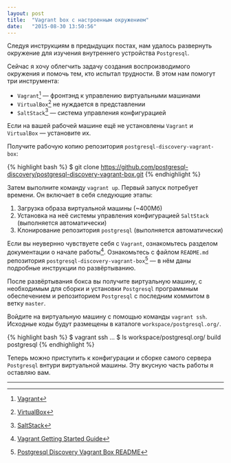 ```yaml
---
layout: post
title:  "Vagrant box с настроенным окружением"
date:   "2015-08-30 13:50:56"
---
```

Следуя инструкциям в предыдущих постах, нам удалось развернуть окружение для изучения внутреннего устройства ``Postgresql``.

Сейчас я хочу облегчить задачу создания воспроизводимого окружения и помочь тем, кто испытал трудности.
В этом нам помогут три инструмента:

* ``Vagrant``[^vagrant] &mdash; фронтэнд к управлению виртуальными машинами
* ``VirtualBox``[^vbox] не нуждается в представлении
* ``SaltStack``[^saltstack] &mdash; система управления конфигурацией

Если на вашей рабочей машине ещё не установлены ``Vagrant`` и ``VirtualBox`` &mdash; установите их.

Получите рабочую копию репозитория ``postgresql-discovery-vagrant-box``:

{% highlight bash %}
$ git clone https://github.com/postgresql-discovery/postgresql-discovery-vagrant-box.git
{% endhighlight %}

Затем выполните команду ``vagrant up``.
Первый запуск потребует времени. Он включает в себя следующие этапы:

1. Загрузка образа виртуальной машины (~400Мб)
2. Установка на неё системы управления конфигурацией ``SaltStack`` (выполняется автоматически)
3. Клонирование репозитория ``postgresql`` (выполняется автоматически)

Если вы неувернно чувствуете себя с ``Vagrant``, ознакомьтесь разделом документации о начале работы[^vagrant-getting-started].
Ознакомьтесь с файлом ``README.md`` репозитория ``postgresql-discovery-vagrant-box``[^readme] &mdash; в нём даны подробные инструкции по развёртыванию.

После развёртывания бокса вы получите виртуальную машину, с необходимым для сборки и установки ``Postgresql`` программным обеспечением и репозиторием ``Postgresql`` с последним коммитом в ветку ``master``.

Войдите на виртуальную машину с помощью команды ``vagrant ssh``.
Исходные коды будут размещены в каталоге ``workspace/postgresql.org/``.

{% highlight bash %}
$ vagrant ssh
...
$ ls workspace/postgresql.org/
build  postgresql
{% endhighlight %}

Теперь можно приступить к конфигурации и сборке самого сервера ``Postgresql`` внтури виртуальной машины.
Эту вкусную часть работы я оставляю вам.

---

[^vagrant]: [Vagrant](https://www.vagrantup.com)
[^vbox]: [VirtualBox](https://www.virtualbox.org)
[^saltstack]: [SaltStack](http://saltstack.com)
[^vagrant-getting-started]: [Vagrant Getting Started Guide](https://docs.vagrantup.com/v2/getting-started/index.html)
[^readme]: [Postgresql Discovery Vagrant Box README](https://github.com/postgresql-discovery/postgresql-discovery-vagrant-box/blob/master/README.md)
